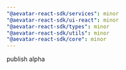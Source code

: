 ```yaml
---
"@aevatar-react-sdk/services": minor
"@aevatar-react-sdk/ui-react": minor
"@aevatar-react-sdk/types": minor
"@aevatar-react-sdk/utils": minor
"@aevatar-react-sdk/core": minor
---
```


publish alpha
